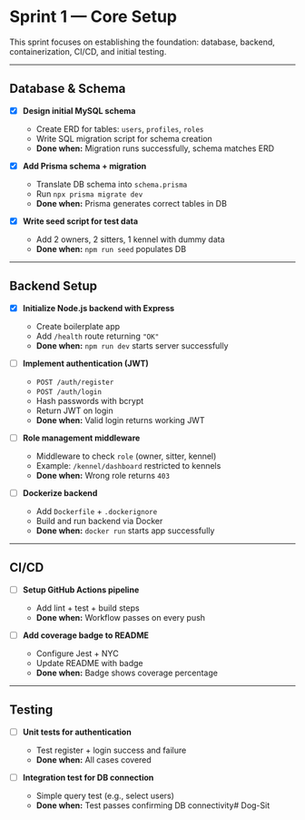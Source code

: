 #  Sprint 1 — Core Setup

This sprint focuses on establishing the foundation: database, backend, containerization, CI/CD, and initial testing.

---

##  Database & Schema

- [X] **Design initial MySQL schema**  
  - Create ERD for tables: `users`, `profiles`, `roles`  
  - Write SQL migration script for schema creation  
  - **Done when:** Migration runs successfully, schema matches ERD  

- [X] **Add Prisma schema + migration**  
  - Translate DB schema into `schema.prisma`  
  - Run `npx prisma migrate dev`  
  - **Done when:** Prisma generates correct tables in DB  

- [X] **Write seed script for test data**  
  - Add 2 owners, 2 sitters, 1 kennel with dummy data  
  - **Done when:** `npm run seed` populates DB  

---

##  Backend Setup

- [X] **Initialize Node.js backend with Express**  
  - Create boilerplate app  
  - Add `/health` route returning `"OK"`  
  - **Done when:** `npm run dev` starts server successfully  

- [ ] **Implement authentication (JWT)**  
  - `POST /auth/register`  
  - `POST /auth/login`  
  - Hash passwords with bcrypt  
  - Return JWT on login  
  - **Done when:** Valid login returns working JWT  

- [ ] **Role management middleware**  
  - Middleware to check `role` (owner, sitter, kennel)  
  - Example: `/kennel/dashboard` restricted to kennels  
  - **Done when:** Wrong role returns `403`  

- [ ] **Dockerize backend**  
  - Add `Dockerfile` + `.dockerignore`  
  - Build and run backend via Docker  
  - **Done when:** `docker run` starts app successfully  

---

##  CI/CD

- [ ] **Setup GitHub Actions pipeline**  
  - Add lint + test + build steps  
  - **Done when:** Workflow passes on every push  

- [ ] **Add coverage badge to README**  
  - Configure Jest + NYC  
  - Update README with badge  
  - **Done when:** Badge shows coverage percentage  

---

##  Testing

- [ ] **Unit tests for authentication**  
  - Test register + login success and failure  
  - **Done when:** All cases covered  

- [ ] **Integration test for DB connection**  
  - Simple query test (e.g., select users)  
  - **Done when:** Test passes confirming DB connectivity# Dog-Sit